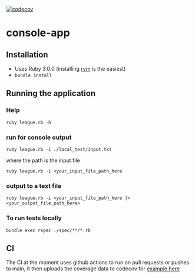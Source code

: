 [![codecov](https://codecov.io/gh/Hermanlangner/console-app/branch/main/graph/badge.svg?token=SW45QMJK16)](https://codecov.io/gh/Hermanlangner/console-app)
# console-app

## Installation
- Uses Ruby 3.0.0 (installing [rvm](https://rvm.io/rvm/install) is the easiest)
- `bundle install`

## Running the application
### Help

`ruby league.rb -h`

### run for console output

`ruby league.rb -i ./local_test/input.txt`

where the path is the input file

`ruby league.rb -i <your_input_file_path_here`

### output to a text file
`ruby league.rb -i <your_input_file_path_here |> <your_output_file_path_here>`

### To run tests locally
`bundle exec rspec ./spec/**/*.rb`

## CI
The CI at the moment uses github actions to run on pull requests or pushes to main, it then uploads the coverage data to codecov
for [example here](https://github.com/Hermanlangner/console-app/pull/2) 
